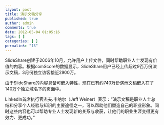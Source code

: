 ```yaml
---
layout: post
title: 演示文稿分享
published: true
author: admin
comments: true
date: 2012-05-04 01:05:16
tags: [ ]
categories: [ ]
permalink: "13"
---
```

SlideShare创建于2006年10月，允许用户上传文件，同时帮助职业人士发现有价值的内容。根据comScore的数据显示，SlideShare用户已经上传超过9百万份演示文稿，3月份独立访客接近2900万。

由于SlideShare的内容具备可嵌入特性，现在已有约740万份演示文稿嵌入在了140万个独立域名下的页面中。

LinkedIn首席执行官杰夫.韦纳尔（Jeff Weiner）表示：&ldquo;演示文稿是职业人士总结和分享个人经验与知识的主要途径之一，可以帮助他们塑造自己的职业形象。同时这些内容也可以帮助专业人士发现新的关系与收获，让他们的职业生涯变得更有效力、更成功。&rdquo;